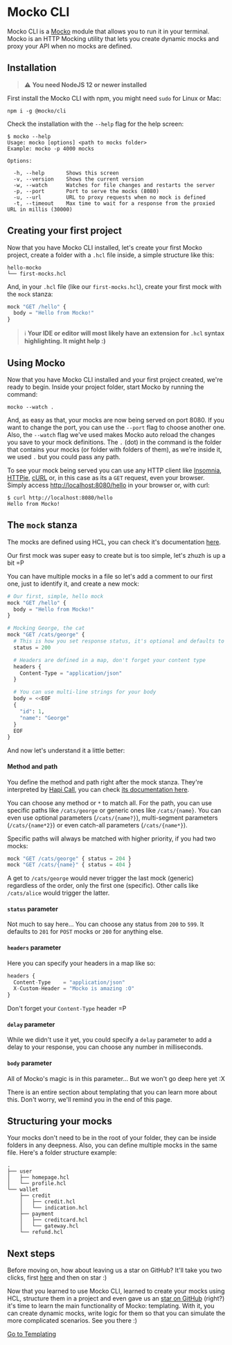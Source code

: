 # Mocko CLI
Mocko CLI is a [Mocko](https://cdt.one/WzuRdVq) module that allows you
to run it in your terminal. Mocko is an HTTP Mocking utility that lets
you create dynamic mocks and proxy your API when no mocks are defined.

## Installation

> :warning: **You need NodeJS 12 or newer installed**


First install the Mocko CLI with npm, you might need `sudo` for Linux or Mac:
```shell
npm i -g @mocko/cli
```

Check the installation with the `--help` flag for the help screen:
```shell
$ mocko --help
Usage: mocko [options] <path to mocks folder>
Example: mocko -p 4000 mocks

Options:                    

  -h, --help       Shows this screen
  -v, --version    Shows the current version
  -w, --watch      Watches for file changes and restarts the server
  -p, --port       Port to serve the mocks (8080)
  -u, --url        URL to proxy requests when no mock is defined
  -t, --timeout    Max time to wait for a response from the proxied URL in millis (30000)
```

## Creating your first project
Now that you have Mocko CLI installed, let's create your first Mocko project, create a
folder with a `.hcl` file inside, a simple structure like this:
```text
hello-mocko
└── first-mocks.hcl
```

And, in your `.hcl` file (like our `first-mocks.hcl`), create your first mock with the
`mock` stanza:

```js
mock "GET /hello" {
  body = "Hello from Mocko!"
}
```

> :information_source: **Your IDE or editor will most likely have an extension for `.hcl` syntax highlighting. It might help :)**

## Using Mocko
Now that you have Mocko CLI installed and your first project created, we're ready to begin. Inside your
project folder, start Mocko by running the command:
```shell
mocko --watch .
```

And, as easy as that, your mocks are now being served on port 8080. If you want to change the port,
you can use the `--port` flag to choose another one. Also, the `--watch` flag we've used makes Mocko
auto reload the changes you save to your mock definitions. The `.` (dot) in the command is the folder
that contains your mocks (or folder with folders of them), as we're inside it, we used `.` but you
could pass any path.

To see your mock being served you can use any HTTP client like [Insomnia](https://insomnia.rest/download/),
[HTTPie](https://httpie.io/), [cURL](https://curl.se/) or, in this case as its a `GET` request, even your
browser. Simply access [http://localhost:8080/hello](http://localhost:8080/hello) in your browser or, with
curl:
```shell
$ curl http://localhost:8080/hello
Hello from Mocko!
```

## The `mock` stanza
The mocks are defined using HCL, you can check it's documentation [here](https://github.com/hashicorp/hcl).

Our first mock was super easy to create but is too simple, let's zhuzh is up a bit =P

You can have multiple mocks in a file so let's add a comment to our first one, just to
identify it, and create a new mock:
```python
# Our first, simple, hello mock
mock "GET /hello" {
  body = "Hello from Mocko!"
}

# Mocking George, the cat
mock "GET /cats/george" {
  # This is how you set response status, it's optional and defaults to 201 for POST and 200 for other methods
  status = 200

  # Headers are defined in a map, don't forget your content type
  headers {
    Content-Type = "application/json"
  }

  # You can use multi-line strings for your body
  body = <<EOF
  {
    "id": 1,
    "name": "George"
  }
  EOF
}
```
And now let's understand it a little better:

#### Method and path
You define the method and path right after the mock stanza. They're interpreted by
[Hapi Call](https://hapi.dev/module/call), you can check
[its documentation here](https://hapi.dev/module/call/api/?v=8.0.1).

You can choose any method or `*` to match all. For the path, you can use specific paths like
`/cats/george` or generic ones like `/cats/{name}`. You can even use optional parameters (`/cats/{name?}`),
multi-segment parameters (`/cats/{name*2}`) or even catch-all parameters (`/cats/{name*}`).

Specific paths will always be matched with higher priority, if you had two mocks:
```js
mock "GET /cats/george" { status = 204 }
mock "GET /cats/{name}" { status = 404 }
```
A get to `/cats/george` would never trigger the last mock (generic) regardless of the order, only the
first one (specific). Other calls like `/cats/alice` would trigger the latter.

#### `status` parameter
Not much to say here... You can choose any status from `200` to `599`. It defaults to `201` for `POST`
mocks or `200` for anything else.

#### `headers` parameter
Here you can specify your headers in a map like so:
```js
headers {
  Content-Type    = "application/json"
  X-Custom-Header = "Mocko is amazing :O"
}
```

Don't forget your `Content-Type` header =P

#### `delay` parameter
While we didn't use it yet, you could specify a `delay` parameter to add a delay to your response, you can
choose any number in milliseconds.

#### `body` parameter
All of Mocko's magic is in this parameter... But we won't go deep here yet :X

There is an entire section about templating that you can learn more about this. Don't worry, we'll remind
you in the end of this page.

## Structuring your mocks
Your mocks don't need to be in the root of your folder, they can be inside folders in any deepness. Also,
you can define multiple mocks in the same file. Here's a folder structure example:
```text
.
├── user
│   ├── homepage.hcl
│   └── profile.hcl
└── wallet
    ├── credit
    │   ├── credit.hcl
    │   └── indication.hcl
    ├── payment
    │   ├── creditcard.hcl
    │   └── gateway.hcl
    └── refund.hcl
```

## Next steps
Before moving on, how about leaving us a star on GitHub? It'll take you two clicks, first [here](https://cdt.one/fZLdEhZ) and then on star :)

Now that you learned to use Mocko CLI, learned to create your mocks using HCL, structure them in a project
and even gave us an [star on GitHub](https://cdt.one/fZLdEhZ) (right?) it's time to learn the main functionality of Mocko: templating.
With it, you can create dynamic mocks, write logic for them so that you can simulate the more complicated
scenarios. See you there :)

<div class="d-flex justify-content-center">
    <a class="btn btn-primary btn-lg" href="https://cdt.one/zGZtUpU" role="button">Go to Templating</a>
</div>
<img src="https://cdt.one/zDX75Ml.gif" style="display: none;"/>
